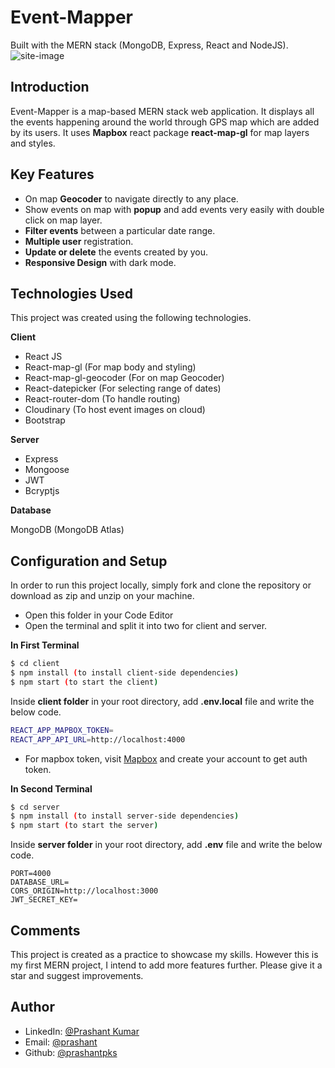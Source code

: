 # Event-Mapper
Built with the MERN stack (MongoDB, Express, React and NodeJS).
![site-image](http://res.cloudinary.com/prashantpks/image/upload/v1643569999/eventMapperImages/ln1rhdyvmubjevzwwnrq.png)

## Introduction

Event-Mapper is a map-based MERN stack web application. It displays all the events happening around the world through GPS map which are added by its users. It uses **Mapbox** react package **react-map-gl** for map layers and styles.

## Key Features
* On map **Geocoder** to navigate directly to any place.
* Show events on map with **popup** and add events very easily with double click on map layer.
* **Filter events** between a particular date range.
* **Multiple user** registration.
* **Update or delete** the events created by you.
* **Responsive Design** with dark mode.

## Technologies Used
This project was created using the following technologies.

**Client**

* React JS
* React-map-gl (For map body and styling)
* React-map-gl-geocoder (For on map Geocoder)
* React-datepicker (For selecting range of dates)
* React-router-dom (To handle routing)
* Cloudinary (To host event images on cloud)
* Bootstrap 

**Server**

* Express
* Mongoose
* JWT
* Bcryptjs

**Database**

MongoDB (MongoDB Atlas)

## Configuration and Setup

In order to run this project locally, simply fork and clone the repository or download as zip and unzip on your machine.

* Open this folder in your Code Editor
* Open the terminal and split it into two for client and server.

**In First Terminal**


```bash
$ cd client
$ npm install (to install client-side dependencies)
$ npm start (to start the client)
```
Inside **client folder** in your root directory, add **.env.local** file and write the below code.
```bash
REACT_APP_MAPBOX_TOKEN=
REACT_APP_API_URL=http://localhost:4000
```
* For mapbox token, visit [Mapbox](www.mapbox.com) and create your account to get auth token.

**In Second Terminal**

```bash
$ cd server
$ npm install (to install server-side dependencies)
$ npm start (to start the server)
```
Inside **server folder** in your root directory, add **.env** file and write the below code.

```
PORT=4000
DATABASE_URL=
CORS_ORIGIN=http://localhost:3000
JWT_SECRET_KEY=
```
## Comments

This project is created as a practice to showcase my skills. However this is my first MERN project, I intend to add more features further. Please give it a star and suggest improvements.

## Author
* LinkedIn: [@Prashant Kumar](https://www.linkedin.com/in/prashant-kumar-7aa9a4203/)
* Email: [@prashant](mailto:prashantrkt2002@gmail.com)
* Github: [@prashantpks](https://github.com/prashantpks/)
